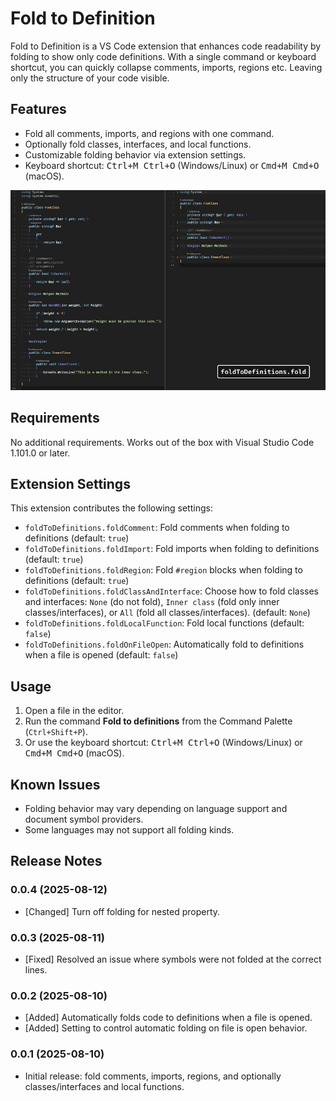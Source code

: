 
# Fold to Definition

Fold to Definition is a VS Code extension that enhances code readability by folding to show only code definitions. With a single command or keyboard shortcut, you can quickly collapse comments, imports, regions etc. Leaving only the structure of your code visible.

## Features

- Fold all comments, imports, and regions with one command.
- Optionally fold classes, interfaces, and local functions.
- Customizable folding behavior via extension settings.
- Keyboard shortcut: <kbd>Ctrl+M Ctrl+O</kbd> (Windows/Linux) or <kbd>Cmd+M Cmd+O</kbd> (macOS).

![Fold to Definition in action](./images/fold-to-definition-demo.jpg)

## Requirements

No additional requirements. Works out of the box with Visual Studio Code 1.101.0 or later.

## Extension Settings

This extension contributes the following settings:

- `foldToDefinitions.foldComment`: Fold comments when folding to definitions (default: `true`)
- `foldToDefinitions.foldImport`: Fold imports when folding to definitions (default: `true`)
- `foldToDefinitions.foldRegion`: Fold `#region` blocks when folding to definitions (default: `true`)
- `foldToDefinitions.foldClassAndInterface`: Choose how to fold classes and interfaces: `None` (do not fold), `Inner class` (fold only inner classes/interfaces), or `All` (fold all classes/interfaces). (default: `None`)
- `foldToDefinitions.foldLocalFunction`: Fold local functions (default: `false`)
- `foldToDefinitions.foldOnFileOpen`: Automatically fold to definitions when a file is opened (default: `false`)

## Usage

1. Open a file in the editor.
2. Run the command **Fold to definitions** from the Command Palette (`Ctrl+Shift+P`).
3. Or use the keyboard shortcut: <kbd>Ctrl+M Ctrl+O</kbd> (Windows/Linux) or <kbd>Cmd+M Cmd+O</kbd> (macOS).

## Known Issues

- Folding behavior may vary depending on language support and document symbol providers.
- Some languages may not support all folding kinds.

## Release Notes

### 0.0.4 (2025-08-12)

- [Changed] Turn off folding for nested property.

### 0.0.3 (2025-08-11)

- [Fixed] Resolved an issue where symbols were not folded at the correct lines.

### 0.0.2 (2025-08-10)

- [Added] Automatically folds code to definitions when a file is opened.
- [Added] Setting to control automatic folding on file is open behavior.

### 0.0.1 (2025-08-10)

- Initial release: fold comments, imports, regions, and optionally classes/interfaces and local functions.